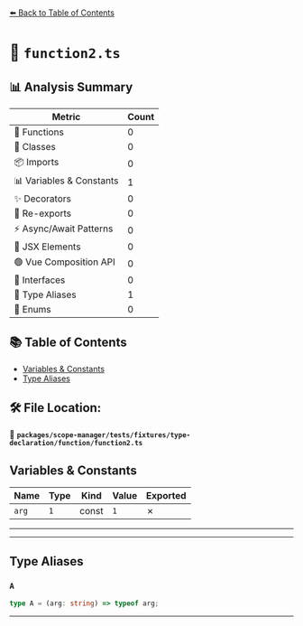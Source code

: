 [⬅️ Back to Table of Contents](../../../../../../index.md)

# 📄 `function2.ts`

## 📊 Analysis Summary

| Metric | Count |
|--------|-------|
| 🔧 Functions | 0 |
| 🧱 Classes | 0 |
| 📦 Imports | 0 |
| 📊 Variables & Constants | 1 |
| ✨ Decorators | 0 |
| 🔄 Re-exports | 0 |
| ⚡ Async/Await Patterns | 0 |
| 💠 JSX Elements | 0 |
| 🟢 Vue Composition API | 0 |
| 📐 Interfaces | 0 |
| 📑 Type Aliases | 1 |
| 🎯 Enums | 0 |

## 📚 Table of Contents

- [Variables & Constants](#variables-constants)
- [Type Aliases](#type-aliases)

## 🛠️ File Location:
📂 **`packages/scope-manager/tests/fixtures/type-declaration/function/function2.ts`**

## Variables & Constants

| Name | Type | Kind | Value | Exported |
|------|------|------|-------|----------|
| `arg` | `1` | const | `1` | ✗ |


---


---

## Type Aliases

### `A`

```ts
type A = (arg: string) => typeof arg;
```


---